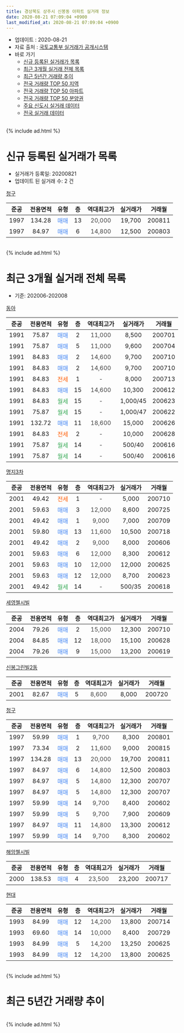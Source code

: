 ```yaml
---
title: 경상북도 상주시 신봉동 아파트 실거래 정보
date: 2020-08-21 07:09:04 +0900
last_modified_at: 2020-08-21 07:09:04 +0900
---
```


* 업데이트 : 2020-08-21
* 자료 출처 : [국토교통부 실거래가 공개시스템](http://rt.molit.go.kr)
* 바로 가기
    * [신규 등록된 실거래가 목록](#신규-등록된-실거래가-목록)
    * [최근 3개월 실거래 전체 목록](#최근-3개월-실거래-전체-목록)
    * [최근 5년간 거래량 추이](#최근-5년간-거래량-추이)
    * [전국 거래량 TOP 50 지역](https://inasie.github.io/apt-trade-info/최근-3개월-전국에서-가장-거래가-많이-발생한-지역)
    * [전국 거래량 TOP 50 아파트](https://inasie.github.io/apt-trade-info/최근-3개월-전국에서-가장-거래가-많이-발생한-아파트)
    * [전국 거래량 TOP 50 분양권](https://inasie.github.io/apt-trade-info/최근-3개월-전국에서-가장-거래가-많이-발생한-분양권)
    * [주요 신도시 실거래 데이터](https://inasie.github.io/apt-trade-info/주요-신도시)
    * [전국 실거래 데이터](https://inasie.github.io/apt-trade-info/전국)
<br>
{% include ad.html %}
<br>

# 신규 등록된 실거래가 목록
* 실거래가 등록일: 20200821
* 업데이트 된 실거래 수: 2 건


[청구](https://search.naver.com/search.naver?query=%EA%B2%BD%EC%83%81%EB%B6%81%EB%8F%84+%EC%83%81%EC%A3%BC%EC%8B%9C+%EC%8B%A0%EB%B4%89%EB%8F%99+%EC%B2%AD%EA%B5%AC)

|준공|전용면적|유형|층|역대최고가|실거래가|거래월|
|:---:|:---:|:---:|:---:|:---:|:---:|:---:|
|1997|134.28|<span style="color:#4285f3">매매</span>|13|<span style="color:#444444">20,000</span>|19,700|200811|
|1997|84.97|<span style="color:#4285f3">매매</span>|6|<span style="color:#444444">14,800</span>|12,500|200803|


<br>
{% include ad.html %}
<br>

# 최근 3개월 실거래 전체 목록
* 기준: 202006-202008


[동아](https://search.naver.com/search.naver?query=%EA%B2%BD%EC%83%81%EB%B6%81%EB%8F%84+%EC%83%81%EC%A3%BC%EC%8B%9C+%EC%8B%A0%EB%B4%89%EB%8F%99+%EB%8F%99%EC%95%84)

|준공|전용면적|유형|층|역대최고가|실거래가|거래월|
|:---:|:---:|:---:|:---:|:---:|:---:|:---:|
|1991|75.87|<span style="color:#4285f3">매매</span>|2|<span style="color:#444444">11,000</span>|8,500|200701|
|1991|75.87|<span style="color:#4285f3">매매</span>|5|<span style="color:#444444">11,000</span>|9,600|200704|
|1991|84.83|<span style="color:#4285f3">매매</span>|2|<span style="color:#444444">14,600</span>|9,700|200710|
|1991|84.83|<span style="color:#4285f3">매매</span>|2|<span style="color:#444444">14,600</span>|9,700|200710|
|1991|84.83|<span style="color:#ff5a00">전세</span>|1|<span style="color:#444444">-</span>|8,000|200713|
|1991|84.83|<span style="color:#4285f3">매매</span>|15|<span style="color:#444444">14,600</span>|10,300|200612|
|1991|84.83|<span style="color:#34a853">월세</span>|15|<span style="color:#444444">-</span>|1,000/45|200623|
|1991|75.87|<span style="color:#34a853">월세</span>|15|<span style="color:#444444">-</span>|1,000/47|200622|
|1991|132.72|<span style="color:#4285f3">매매</span>|11|<span style="color:#444444">18,600</span>|15,000|200626|
|1991|84.83|<span style="color:#ff5a00">전세</span>|2|<span style="color:#444444">-</span>|10,000|200628|
|1991|75.87|<span style="color:#34a853">월세</span>|14|<span style="color:#444444">-</span>|500/40|200616|
|1991|75.87|<span style="color:#34a853">월세</span>|14|<span style="color:#444444">-</span>|500/40|200616|

[명지3차](https://search.naver.com/search.naver?query=%EA%B2%BD%EC%83%81%EB%B6%81%EB%8F%84+%EC%83%81%EC%A3%BC%EC%8B%9C+%EC%8B%A0%EB%B4%89%EB%8F%99+%EB%AA%85%EC%A7%803%EC%B0%A8)

|준공|전용면적|유형|층|역대최고가|실거래가|거래월|
|:---:|:---:|:---:|:---:|:---:|:---:|:---:|
|2001|49.42|<span style="color:#ff5a00">전세</span>|1|<span style="color:#444444">-</span>|5,000|200710|
|2001|59.63|<span style="color:#4285f3">매매</span>|3|<span style="color:#444444">12,000</span>|8,600|200725|
|2001|49.42|<span style="color:#4285f3">매매</span>|1|<span style="color:#444444">9,000</span>|7,000|200709|
|2001|59.80|<span style="color:#4285f3">매매</span>|13|<span style="color:#444444">11,600</span>|10,500|200718|
|2001|49.42|<span style="color:#4285f3">매매</span>|2|<span style="color:#444444">9,000</span>|8,000|200606|
|2001|59.63|<span style="color:#4285f3">매매</span>|6|<span style="color:#444444">12,000</span>|8,300|200612|
|2001|59.63|<span style="color:#4285f3">매매</span>|10|<span style="color:#444444">12,000</span>|12,000|200625|
|2001|59.63|<span style="color:#4285f3">매매</span>|12|<span style="color:#444444">12,000</span>|8,700|200623|
|2001|49.42|<span style="color:#34a853">월세</span>|14|<span style="color:#444444">-</span>|500/35|200618|

[세영첼시빌](https://search.naver.com/search.naver?query=%EA%B2%BD%EC%83%81%EB%B6%81%EB%8F%84+%EC%83%81%EC%A3%BC%EC%8B%9C+%EC%8B%A0%EB%B4%89%EB%8F%99+%EC%84%B8%EC%98%81%EC%B2%BC%EC%8B%9C%EB%B9%8C)

|준공|전용면적|유형|층|역대최고가|실거래가|거래월|
|:---:|:---:|:---:|:---:|:---:|:---:|:---:|
|2004|79.26|<span style="color:#4285f3">매매</span>|2|<span style="color:#444444">15,000</span>|12,300|200710|
|2004|84.85|<span style="color:#4285f3">매매</span>|12|<span style="color:#444444">18,000</span>|15,100|200628|
|2004|79.26|<span style="color:#4285f3">매매</span>|9|<span style="color:#444444">15,000</span>|13,200|200619|

[신봉그린빌2동](https://search.naver.com/search.naver?query=%EA%B2%BD%EC%83%81%EB%B6%81%EB%8F%84+%EC%83%81%EC%A3%BC%EC%8B%9C+%EC%8B%A0%EB%B4%89%EB%8F%99+%EC%8B%A0%EB%B4%89%EA%B7%B8%EB%A6%B0%EB%B9%8C2%EB%8F%99)

|준공|전용면적|유형|층|역대최고가|실거래가|거래월|
|:---:|:---:|:---:|:---:|:---:|:---:|:---:|
|2001|82.67|<span style="color:#4285f3">매매</span>|5|<span style="color:#444444">8,600</span>|8,000|200720|

[청구](https://search.naver.com/search.naver?query=%EA%B2%BD%EC%83%81%EB%B6%81%EB%8F%84+%EC%83%81%EC%A3%BC%EC%8B%9C+%EC%8B%A0%EB%B4%89%EB%8F%99+%EC%B2%AD%EA%B5%AC)

|준공|전용면적|유형|층|역대최고가|실거래가|거래월|
|:---:|:---:|:---:|:---:|:---:|:---:|:---:|
|1997|59.99|<span style="color:#4285f3">매매</span>|1|<span style="color:#444444">9,700</span>|8,300|200801|
|1997|73.34|<span style="color:#4285f3">매매</span>|2|<span style="color:#444444">11,600</span>|9,000|200815|
|1997|134.28|<span style="color:#4285f3">매매</span>|13|<span style="color:#444444">20,000</span>|19,700|200811|
|1997|84.97|<span style="color:#4285f3">매매</span>|6|<span style="color:#444444">14,800</span>|12,500|200803|
|1997|84.97|<span style="color:#4285f3">매매</span>|5|<span style="color:#444444">14,800</span>|12,300|200707|
|1997|84.97|<span style="color:#4285f3">매매</span>|5|<span style="color:#444444">14,800</span>|12,300|200707|
|1997|59.99|<span style="color:#4285f3">매매</span>|14|<span style="color:#444444">9,700</span>|8,400|200602|
|1997|59.99|<span style="color:#4285f3">매매</span>|5|<span style="color:#444444">9,700</span>|7,900|200609|
|1997|84.97|<span style="color:#4285f3">매매</span>|11|<span style="color:#444444">14,800</span>|13,300|200612|
|1997|59.99|<span style="color:#4285f3">매매</span>|14|<span style="color:#444444">9,700</span>|8,300|200602|

[해암첼시빌](https://search.naver.com/search.naver?query=%EA%B2%BD%EC%83%81%EB%B6%81%EB%8F%84+%EC%83%81%EC%A3%BC%EC%8B%9C+%EC%8B%A0%EB%B4%89%EB%8F%99+%ED%95%B4%EC%95%94%EC%B2%BC%EC%8B%9C%EB%B9%8C)

|준공|전용면적|유형|층|역대최고가|실거래가|거래월|
|:---:|:---:|:---:|:---:|:---:|:---:|:---:|
|2000|138.53|<span style="color:#4285f3">매매</span>|4|<span style="color:#444444">23,500</span>|23,200|200717|

[현대](https://search.naver.com/search.naver?query=%EA%B2%BD%EC%83%81%EB%B6%81%EB%8F%84+%EC%83%81%EC%A3%BC%EC%8B%9C+%EC%8B%A0%EB%B4%89%EB%8F%99+%ED%98%84%EB%8C%80)

|준공|전용면적|유형|층|역대최고가|실거래가|거래월|
|:---:|:---:|:---:|:---:|:---:|:---:|:---:|
|1993|84.99|<span style="color:#4285f3">매매</span>|12|<span style="color:#444444">14,200</span>|13,800|200714|
|1993|69.60|<span style="color:#4285f3">매매</span>|14|<span style="color:#444444">10,000</span>|8,400|200729|
|1993|84.99|<span style="color:#4285f3">매매</span>|5|<span style="color:#444444">14,200</span>|13,250|200625|
|1993|84.99|<span style="color:#4285f3">매매</span>|12|<span style="color:#444444">14,200</span>|13,800|200625|


<br>
{% include ad.html %}
<br>

# 최근 5년간 거래량 추이


<div style="width:100%;">
    <canvas id="deal_progress" height="200"></canvas>
</div>

<script>
new Chart(document.getElementById("deal_progress"), {
    type: 'line',
    data: {
        labels: ['201508','201509','201510','201511','201512','201601','201602','201603','201604','201605','201606','201607','201608','201609','201610','201611','201612','201701','201702','201703','201704','201705','201706','201707','201708','201709','201710','201711','201712','201801','201802','201803','201804','201805','201806','201807','201808','201809','201810','201811','201812','201901','201902','201903','201904','201905','201906','201907','201908','201909','201910','201911','201912','202001','202002','202003','202004','202005','202006','202007','202008'],
        datasets: [{
            label: '매매',
            pointRadius: 1,
            data: [11, 29, 26, 13, 9, 9, 13, 13, 15, 15, 5, 7, 14, 3, 14, 12, 8, 7, 11, 9, 7, 21, 14, 10, 15, 10, 6, 8, 15, 14, 8, 12, 11, 14, 6, 8, 8, 9, 13, 9, 13, 11, 14, 9, 6, 9, 10, 11, 8, 6, 16, 4, 7, 11, 17, 11, 15, 8, 14, 14, 4],
            borderColor: "rgba(255, 201, 14, 1)",
            backgroundColor: "rgba(255, 201, 14, 0.5)",
            fill: false,
            lineTension: 0
        },{
            label: '전월세',
            pointRadius: 1,
            data: [4, 1, 2, 2, 0, 3, 1, 2, 1, 1, 2, 0, 0, 1, 3, 1, 0, 1, 3, 0, 1, 2, 3, 0, 0, 2, 0, 2, 2, 2, 1, 4, 0, 0, 2, 2, 2, 2, 0, 3, 1, 2, 2, 0, 1, 0, 2, 0, 2, 1, 3, 1, 1, 3, 1, 1, 0, 1, 6, 2, 0],
            borderColor: "rgba(0, 141, 185, 1)",
            backgroundColor: "rgba(0, 141, 185, 0.5)",
            fill: false,
            lineTension: 0
        }
        ]
    },
    options: {
        responsive: true,
        title: {
            display: false
        },
        tooltips: {
            mode: 'index',
            intersect: false
        },
        hover: {
            mode: 'nearest',
            intersect: true
        },
        scales: {
            xAxes: [{
                display: true,
                scaleLabel: {
                    display: true,
                    labelString: '년/월'
                }
            }],
            yAxes: [{
                display: true,
                ticks: {
                    suggestedMin: 0,
                },
                scaleLabel: {
                    display: true,
                    labelString: '실거래 수'
                }
            }]
        }
    }
});

</script>


<br>
{% include ad.html %}
<br>

